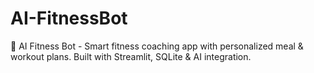 # AI-FitnessBot
💪 AI Fitness Bot - Smart fitness coaching app with personalized meal &amp; workout plans. Built with Streamlit, SQLite &amp; AI integration.
